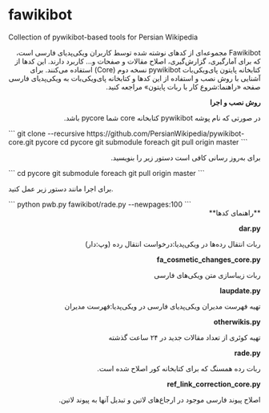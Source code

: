# fawikibot
Collection of pywikibot-based tools for Persian Wikipedia

<div dir="rtl">
Fawikibot مجموعه‌ای از کدهای نوشته شده توسط کاربران ویکی‌پدیای فارسی است، که برای آمارگیری، گزارش‌گیری، اصلاح مقالات و صفحات و... کاربرد دارند. این کدها از کتابخانه پایتون پای‌ویکی‌بات pywikibot نسخه دوم (Core) استفاده می‌کنند. برای آشنایی با روش نصب و استفاده از این کدها و کتابخانه پای‌ویکی‌بات به ویکی‌پدیای فارسی صفحه «راهنما:شروع کار با ربات پایتون» مراجعه کنید.

**روش نصب و اجرا**

در صورتی که نام پوشه pywikibot کتابخانه core شما pycore باشد.
<div dir="ltr">
```
   git clone --recursive https://github.com/PersianWikipedia/pywikibot-core.git pycore
   cd pycore
   git submodule foreach git pull origin master
```
<div dir="rtl">

برای به‌روز رسانی کافی است دستور زیر را بنویسید.

<div dir="ltr">
```
   cd pycore
   git submodule foreach git pull origin master
```

برای اجرا مانند دستور زیر عمل کنید.

<div dir="ltr">
```
   python pwb.py fawikibot/rade.py --newpages:100
```

<div dir="rtl">
**راهنمای کدها**

**dar.py**

ربات انتقال رده‌ها در ویکی‌پدیا:درخواست انتقال رده (وپ:دار)

**fa_cosmetic_changes_core.py**

ربات زیباسازی متن ویکی‌های فارسی

**laupdate.py**

تهیه فهرست مدیران ویکی‌پدیای فارسی در ویکی‌پدیا:فهرست مدیران

**otherwikis.py**

تهیه کوئری از تعداد مقالات جدید در ۲۴ ساعت گذشته

**rade.py**

ربات رده همسنگ که برای کتابخانه کور اصلاح شده است.

**ref_link_correction_core.py**

اصلاح پیوند فارسی موجود در ارجاع‌های لاتین و تبدیل آنها به پیوند لاتین.
